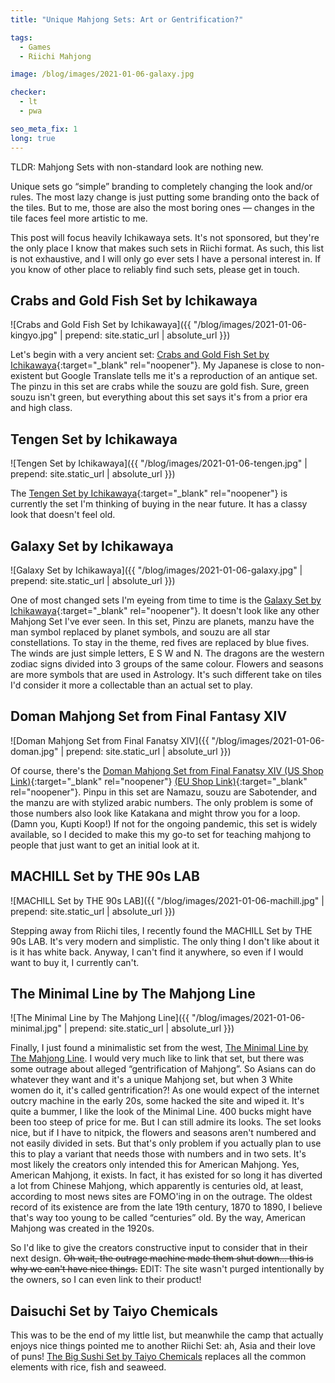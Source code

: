 ```yaml
---
title: "Unique Mahjong Sets: Art or Gentrification?"

tags:
  - Games
  - Riichi Mahjong

image: /blog/images/2021-01-06-galaxy.jpg

checker:
  - lt
  - pwa

seo_meta_fix: 1
long: true
---
```

TLDR: Mahjong Sets with non-standard look are nothing new.

Unique sets go “simple” branding to completely changing the look and/or rules.
The most lazy change is just putting some branding onto the back of the tiles.
But to me, those are also the most boring ones — changes in the tile faces feel more artistic to me.

This post will focus heavily Ichikawaya sets.
It's not sponsored, but they're the only place I know that makes such sets in Riichi format.
As such, this list is not exhaustive, and I will only go ever sets I have a personal interest in.
If you know of other place to reliably find such sets, please get in touch.

## Crabs and Gold Fish Set by Ichikawaya

![Crabs and Gold Fish Set by Ichikawaya]({{ "/blog/images/2021-01-06-kingyo.jpg" | prepend: site.static_url | absolute_url }})

Let's begin with a very ancient set: [Crabs and Gold Fish Set by Ichikawaya](http://www.1kawaya.com/mj/r-kingyo.html){:target="_blank" rel="noopener"}.
My Japanese is close to non-existent but Google Translate tells me it's a reproduction of an antique set.
The pinzu in this set are crabs while the souzu are gold fish.
Sure, green souzu isn't green, but everything about this set says it's from a prior era and high class.

## Tengen Set by Ichikawaya

![Tengen Set by Ichikawaya]({{ "/blog/images/2021-01-06-tengen.jpg" | prepend: site.static_url | absolute_url }})

The [Tengen Set by Ichikawaya](http://www.1kawaya.com/mj/p-tengen.html){:target="_blank" rel="noopener"} is currently the set I'm thinking of buying in the near future.
It has a classy look that doesn't feel old.

## Galaxy Set by Ichikawaya

![Galaxy Set by Ichikawaya]({{ "/blog/images/2021-01-06-galaxy.jpg" | prepend: site.static_url | absolute_url }})

One of most changed sets I'm eyeing from time to time is the [Galaxy Set by Ichikawaya](http://www.1kawaya.com/mj/p-galaxy01.html){:target="_blank" rel="noopener"}.
It doesn't look like any other Mahjong Set I've ever seen.
In this set, Pinzu are planets, manzu have the man symbol replaced by planet symbols, and souzu are all star constellations.
To stay in the theme, red fives are replaced by blue fives.
The winds are just simple letters, E S W and N.
The dragons are the western zodiac signs divided into 3 groups of the same colour.
Flowers and seasons are more symbols that are used in Astrology.
It's such different take on tiles I'd consider it more a collectable than an actual set to play.

## Doman Mahjong Set from Final Fantasy XIV

![Doman Mahjong Set from Final Fanatsy XIV]({{ "/blog/images/2021-01-06-doman.jpg" | prepend: site.static_url | absolute_url }})

Of course, there's the [Doman Mahjong Set from Final Fanatsy XIV (US Shop Link)](https://store.na.square-enix-games.com/en_US/product/608809/final-fantasy-xiv-doman-mahjong-tiles){:target="_blank" rel="noopener"} [(EU Shop Link)](https://store.eu.square-enix-games.com/geo/ff14_doman_mahjong_tiles){:target="_blank" rel="noopener"}.
Pinpu in this set are Namazu, souzu are Sabotender, and the manzu are with stylized arabic numbers.
The only problem is some of those numbers also look like Katakana and might throw you for a loop. (Damn you, Kupti Koop!)
If not for the ongoing pandemic, this set is widely available, so I decided to make this my go-to set for teaching mahjong to people that just want to get an initial look at it.

## MACHILL Set by THE 90s LAB

![MACHILL Set by THE 90s LAB]({{ "/blog/images/2021-01-06-machill.jpg" | prepend: site.static_url | absolute_url }})

Stepping away from Riichi tiles, I recently found the MACHILL Set by THE 90s LAB.
It's very modern and simplistic.
The only thing I don't like about it is it has white back.
Anyway, I can't find it anywhere, so even if I would want to buy it, I currently can't.

## The Minimal Line by The Mahjong Line

![The Minimal Line by The Mahjong Line]({{ "/blog/images/2021-01-06-minimal.jpg" | prepend: site.static_url | absolute_url }})

Finally, I just found a minimalistic set from the west,
[The Minimal Line by The Mahjong Line](https://themahjongline.com/collections/the-minimal-line).
I would very much like to link that set, but there was some outrage about alleged “gentrification of Mahjong”.
So Asians can do whatever they want and it's a unique Mahjong set, but when 3 White women do it, it's called gentrification?!
As one would expect of the internet outcry machine in the early 20s, some hacked the site and wiped it.
It's quite a bummer, I like the look of the Minimal Line.
400 bucks might have been too steep of price for me.
But I can still admire its looks.
The set looks nice, but if I have to nitpick, the flowers and seasons aren't numbered and not easily divided in sets.
But that's only problem if you actually plan to use this to play a variant that needs those with numbers and in two sets.
It's most likely the creators only intended this for American Mahjong.
Yes, American Mahjong, it exists.
In fact, it has existed for so long it has diverted a lot from Chinese Mahjong, which apparently is centuries old, at least, according to most news sites are FOMO'ing in on the outrage.
The oldest record of its existence are from the late 19th century, 1870 to 1890, I believe that's way too young to be called “centuries” old.
By the way, American Mahjong was created in the 1920s.

So I'd like to give the creators constructive input to consider that in their next design.
~~Oh wait, the outrage machine made them shut down… this is why we can't have nice things.~~
EDIT: The site wasn't purged intentionally by the owners, so I can even link to their product!

## Daisuchi Set by Taiyo Chemicals

This was to be the end of my little list, but meanwhile the camp that actually enjoys nice things pointed me to another Riichi Set: ah, Asia and their love of puns!
[The Big Sushi Set by Taiyo Chemicals](https://www.amazon.co.jp/-/en/Mahjong-Tiles-Daisuchi-Ponguan-Margun/dp/B008GRZUYU) replaces all the common elements with rice, fish and seaweed.

